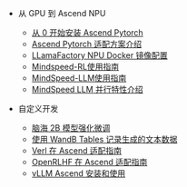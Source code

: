 
- 从 GPU 到 Ascend NPU

  - [从 0 开始安装 Ascend Pytorch](ascend/从0开始安装AscendPytorch.md)
  - [Ascend Pytorch 适配方案介绍](ascend/AscendPytorch适配方案介绍.md)
  - [LLamaFactory NPU Docker 镜像配置](ascend/llamafactory_docker.md)
  - [Mindspeed-RL使用指南](ascend/MindSpeed-RL使用指南.md)
  - [MindSpeed-LLM使用指南](ascend/MindSpeed-LLM使用指南.md)
  - [MindSpeed LLM 并行特性介绍](ascend/mindspeed/README.md)


- 自定义开发

  - [脑海 2B 模型强化微调](ascend/脑海2B模型强化微调.md)
  - [使用 WandB Tables 记录生成的文本数据](ascend/使用WandBTables记录生成的文本数据.md)
  - [Verl 在 Ascend 适配指南](ascend/Verl在Ascend适配指南.md)
  - [OpenRLHF 在 Ascend 适配指南](ascend/OpenRLHF在Ascend适配指南.md)
  - [vLLM Ascend 安装和使用](ascend/vLLM-ascend安装和使用.md)
